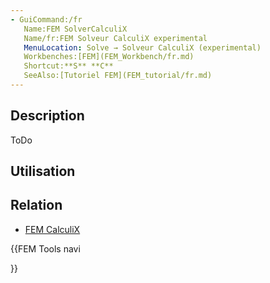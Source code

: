 ```yaml
---
- GuiCommand:/fr
   Name:FEM SolverCalculiX
   Name/fr:FEM Solveur CalculiX experimental
   MenuLocation: Solve → Solveur CalculiX (experimental)
   Workbenches:[FEM](FEM_Workbench/fr.md)
   Shortcut:**S** **C**
   SeeAlso:[Tutoriel FEM](FEM_tutorial/fr.md)
---
```


## Description

ToDo

## Utilisation

## Relation

-   [FEM CalculiX](FEM_CalculiX/fr.md)





{{FEM Tools navi

}}  

